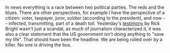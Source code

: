 In news everything is a race between two political parties. The reds and the blues. There are other perspectives, for example I have the perspective of a citizen: voter, taxpayer, juror, soldier (according to the president), and now -- infected, transmitting, part of a death toll. Yesterday's <a href="https://www.cnn.com/2020/05/14/politics/coronavirus-whistleblower-testimony/index.html">testimony</a> by Rick Bright wasn't just a scandal, as much of journalism characterized it, it was also a clear statement that the US government isn't doing anything to "save my life". That should have been the headline. We are being rolled over by a killer. No one is driving the bus. 
